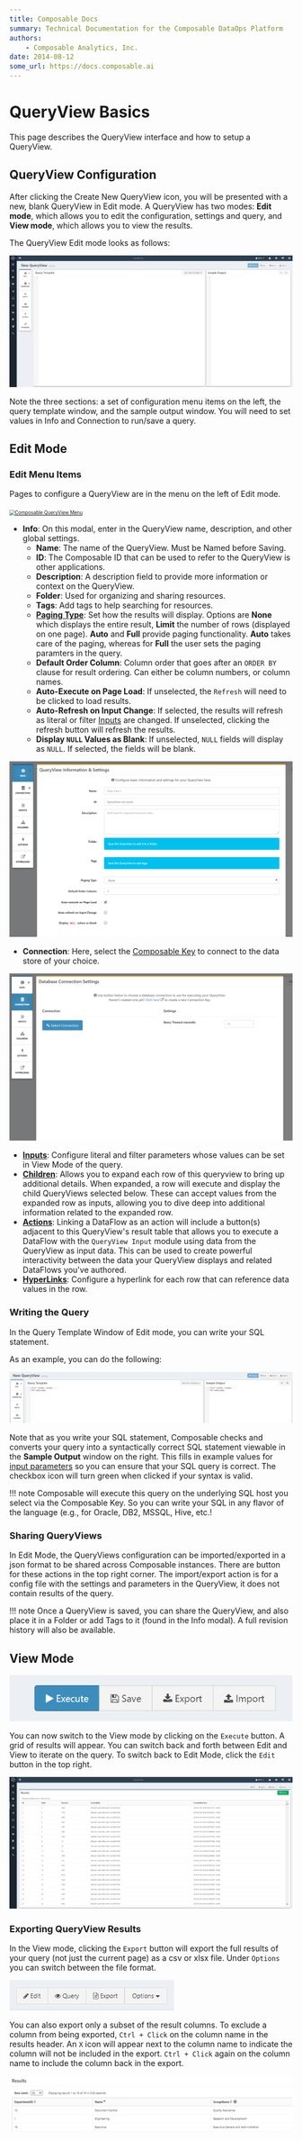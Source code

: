 ```yaml
---
title: Composable Docs
summary: Technical Documentation for the Composable DataOps Platform
authors:
    - Composable Analytics, Inc.
date: 2014-08-12
some_url: https://docs.composable.ai
---
```


# QueryView Basics

This page describes the QueryView interface and how to setup a QueryView.

## QueryView Configuration

After clicking the Create New QueryView icon, you will be presented with a new, blank QueryView in Edit mode. A QueryView has two modes: **Edit mode**, which allows you to edit the configuration, settings and query, and **View mode**, which allows you to view the results.

The QueryView Edit mode looks as follows:

![!Composable New QueryView](img/04.02.Img_1.png)

Note the three sections: a set of configuration menu items on the left, the query template window, and the sample output window. You will need to set values in Info and Connection to run/save a query.

## Edit Mode

### Edit Menu Items

Pages to configure a QueryView are in the menu on the left of Edit mode.

<div class="lightgallery"><a data-sub-html="Composable QueryView Menu" href="../img/04.02.Img_2.png"><img alt="Composable QueryView Menu" src="../img/04.02.Img_2.png" style="zoom: 60%;"></a></div>

- **Info**: On this modal, enter in the QueryView name, description, and other global settings.
    - **Name**: The name of the QueryView. Must be Named before Saving.
    - **ID**: The Composable ID that can be used to refer to the QueryView is other applications.
    - **Description**: A description field to provide more information or context on the QueryView.
    - **Folder**: Used for organizing and sharing resources.
    - **Tags**: Add tags to help searching for resources.
    - [**Paging Type**](./Paging.md): Set how the results will display. Options are **None** which displays the entire result, **Limit** the number of rows (displayed on one page). **Auto** and **Full** provide paging functionality. **Auto** takes care of the paging, whereas for **Full** the user sets the paging paramters in the query. 
    - **Default Order Column**: Column order that goes after an `ORDER BY` clause for result ordering. Can either be column numbers, or column names.
    - **Auto-Execute on Page Load**: If unselected, the `Refresh` will need to be clicked to load results.
    - **Auto-Refresh on Input Change**: If selected, the results will refresh as literal or filter [Inputs](./Inputs.md) are changed. If unselected, clicking the refresh button will refresh the results.
    - **Display `NULL` Values as Blank**: If unselected, `NULL` fields will display as `NULL`. If selected, the fields will be blank.

![!Composable New QueryView](img/04.02.Img_3.png)

- **Connection**: Here, select the [Composable Key](../Keys/01.Overview.md) to connect to the data store of your choice.

![!Composable New QueryView](img/04.02.Img_4.png)

- [**Inputs**](./Inputs.md): Configure literal and filter parameters whose values can be set in View Mode of the query.
- [**Children**](./ChildrenQueries.md): Allows you to expand each row of this queryview to bring up additional details. When expanded, a row will execute and display the child QueryViews selected below. These can accept values from the expanded row as inputs, allowing you to dive deep into additional information related to the expanded row.
- [**Actions**](./Actions.md): Linking a DataFlow as an action will include a button(s) adjacent to this QueryView's result table that allows you to execute a DataFlow with the `QueryView Input` module using data from the QueryView as input data. This can be used to create powerful interactivity between the data your QueryView displays and related DataFlows you've authored.
- [**HyperLinks**](./Hyperlinks.md): Configure a hyperlink for each row that can reference data values in the row.

### Writing the Query

In the Query Template Window of Edit mode, you can write your SQL statement.

As an example, you can do the following:

![!Composable QueryView template](img/04.02.Img_5.png)

Note that as you write your SQL statement, Composable checks and converts your query into a syntactically correct SQL statement viewable in the **Sample Output** window on the right. This fills in example values for [input parameters](./Inputs.md) so you can ensure that your SQL query is correct. The checkbox icon will turn green when clicked if your syntax is valid.

!!! note
    Composable will execute this query on the underlying SQL host you select via the Composable Key. So you can write your SQL in any flavor of the language (e.g., for Oracle, DB2, MSSQL, Hive, etc.! 

### Sharing QueryViews

In Edit Mode, the QueryViews configuration can be imported/exported in a json format to be shared across Composable instances.  There are button for these actions in the top right corner. The import/export action is for a config file with the settings and parameters in the QueryView, it does not contain results of the query.

!!! note
    Once a QueryView is saved, you can share the QueryView, and also place it in a Folder or add Tags to it (found in the Info modal). A full revision history will also be available.

## View Mode

![Composable QueryView template](img/04.02.Img_6.png)

You can now switch to the View mode by clicking on the `Execute` button. A grid of results will appear. You can switch back and forth between Edit and View to iterate on the query. To switch back to Edit Mode, click the `Edit` button in the top right.

![!Composable QueryView View mode](img/04.02.Img_7.png)

### Exporting QueryView Results

In the View mode, clicking the `Export` button will export the full results of your query (not just the current page) as a csv or xlsx file. Under `Options` you can switch between the file format.

![View page buttons](img/ViewPageButtons.png)

You can also export only a subset of the result columns. To exclude a column from being exported, `Ctrl + Click` on the column name in the results header. An `X` icon will appear next to the column name to indicate the column will not be included in the export. `Ctrl + Click` again on the column name to include the column back in the export.

![!GroupName is excluded in the file export](img/ExcludeColumnExport.png)
